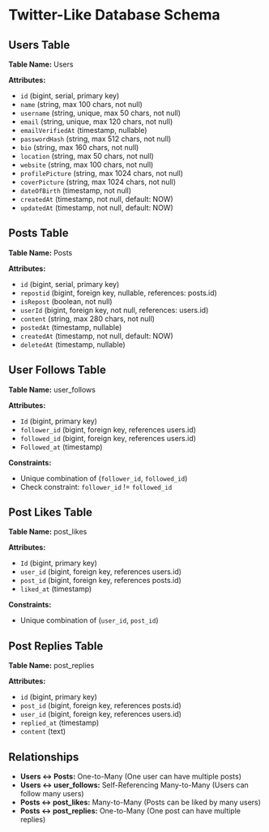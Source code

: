 # Twitter-Like Database Schema

## Users Table

**Table Name:** Users

**Attributes:**

- `id` (bigint, serial, primary key)
- `name` (string, max 100 chars, not null)
- `username` (string, unique, max 50 chars, not null)
- `email` (string, unique, max 120 chars, not null)
- `emailVerifiedAt` (timestamp, nullable)
- `passwordHash` (string, max 512 chars, not null)
- `bio` (string, max 160 chars, not null)
- `location` (string, max 50 chars, not null)
- `website` (string, max 100 chars, not null)
- `profilePicture` (string, max 1024 chars, not null)
- `coverPicture` (string, max 1024 chars, not null)
- `dateOfBirth` (timestamp, not null)
- `createdAt` (timestamp, not null, default: NOW)
- `updatedAt` (timestamp, not null, default: NOW)

## Posts Table

**Table Name:** Posts

**Attributes:**

- `id` (bigint, serial, primary key)
- `repostid` (bigint, foreign key, nullable, references: posts.id)
- `isRepost` (boolean, not null)
- `userId` (bigint, foreign key, not null, references: users.id)
- `content` (string, max 280 chars, not null)
- `postedAt` (timestamp, nullable)
- `createdAt` (timestamp, not null, default: NOW)
- `deletedAt` (timestamp, nullable)

## User Follows Table

**Table Name:** user_follows

**Attributes:**

- `Id` (bigint, primary key)
- `follower_id` (bigint, foreign key, references users.id)
- `followed_id` (bigint, foreign key, references users.id)
- `Followed_at` (timestamp)

**Constraints:**

- Unique combination of (`follower_id`, `followed_id`)
- Check constraint: `follower_id` != `followed_id`

## Post Likes Table

**Table Name:** post_likes

**Attributes:**

- `Id` (bigint, primary key)
- `user_id` (bigint, foreign key, references users.id)
- `post_id` (bigint, foreign key, references posts.id)
- `liked_at` (timestamp)

**Constraints:**

- Unique combination of (`user_id`, `post_id`)

## Post Replies Table

**Table Name:** post_replies

**Attributes:**

- `id` (bigint, primary key)
- `post_id` (bigint, foreign key, references posts.id)
- `user_id` (bigint, foreign key, references users.id)
- `replied_at` (timestamp)
- `content` (text)

## Relationships

- **Users <-> Posts:** One-to-Many (One user can have multiple posts)
- **Users <-> user_follows:** Self-Referencing Many-to-Many (Users can follow many users)
- **Posts <-> post_likes:** Many-to-Many (Posts can be liked by many users)
- **Posts <-> post_replies:** One-to-Many (One post can have multiple replies)
